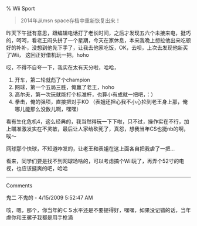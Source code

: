% Wii Sport

> 2014年从msn space存档中重新恢复出来！

昨天下午挺有意思，跟编辑电话打了老长时间，之后才发现五六个未接来电，挺巧的，呵呵，看老王闷头拼了一个星期，今天在家休息，本来我晚上想拉他出来吃顿好的补补，没想到他先下手了，让我去他家吃饭，OK，去呗，上次去发现他新买了Wii， 这回正好借机玩一把，hoho
         

哎，不得不自夸一下，我实在太有天分啦，哈哈，

1. 开车，第二轮就彪了个champion
2. 网球，第一个五局三胜，俺赢了老王，hoho
3. 高尔夫，第一次玩就能打个标准杆，也算小有成就一把吧，：）
4. 拳击，俺的强项，直接把对手KO （表姐还担心我不小心抡到老王身上那，俺哪儿能那么没数儿啊，嘿嘿）

看有生化危机4，这么经典的，我当然得玩一下下啦，只不过，操作实在不行，加上瞄准激发实在不灵敏，最后让人家给砍死了，真怨，想我当年CS也挺nb的啊，唉～


网球那个快球，不知道咋发的，让老王和表姐在这上面各自把我虐了一把...


看来，同学们要是找不到网球场啥的，可以考虑搞个Wii玩了，再弄个52寸的电视，也应该挺爽的吧，哈哈


----------------------------------------------

Comments

鬼二 不鬼的 - 4/15/2009 5:52:47 AM

咳，嗯，那个，你当年的ＣＳ水平还是不要提得好，嘿嘿，如果没记错的话，当年虐你和王骡子我都是用手枪滴